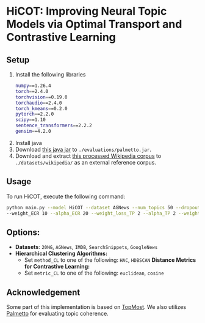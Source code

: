 # HiCOT: Improving Neural Topic Models via Optimal Transport and Contrastive Learning


## Setup
1. Install the following libraries
    ```bash
    numpy==1.26.4
    torch==2.4.0
    torchvision==0.19.0
    torchaudio==2.4.0
    torch_kmeans==0.2.0
    pytorch==2.2.0
    scipy==1.10
    sentence_transformers==2.2.2
    gensim==4.2.0
    ```
2. Install java
3. Download [this java jar](https://hobbitdata.informatik.uni-leipzig.de/homes/mroeder/palmetto/palmetto-0.1.0-jar-with-dependencies.jar) to `./evaluations/palmetto.jar`.
4. Download and extract [this processed Wikipedia corpus](https://hobbitdata.informatik.uni-leipzig.de/homes/mroeder/palmetto/Wikipedia_bd.zip) to `./datasets/wikipedia/` as an external reference corpus.


## Usage
To run HiCOT, execute the following command:

```bash
python main.py --model HiCOT --dataset AGNews --num_topics 50 --dropout 0.2 --seed 1 --device cuda --lr_step_size 125 --batch_size 128 --beta_temp 0.1 --epochs 400 --lr 0.002 --use_pretrainWE 
--weight_ECR 10 --alpha_ECR 20 --weight_loss_TP 2 --alpha_TP 2 --weight_loss_DT 1 --weight_loss_CLC 1 --weight_loss_CLT 1 --threshold_epoch 100 --threshold_cluster 100 --method_CL HAC --metric_CL euclidean
```


## Options:

- **Datasets**: `20NG`, `AGNews`, `IMDB`, `SearchSnippets`, `GoogleNews`
- **Hierarchical Clustering Algorithms:**  
  - Set `method_CL` to one of the following: `HAC`, `HDBSCAN` 
**Distance Metrics for Contrastive Learning:**  
  - Set `metric_CL` to one of the following: `euclidean`, `cosine` 

## Acknowledgement
Some part of this implementation is based on [TopMost](https://github.com/BobXWu/TopMost). We also utilizes [Palmetto](https://github.com/dice-group/Palmetto) for evaluating topic coherence.
